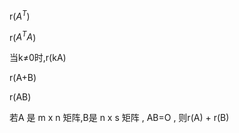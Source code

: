 r($A^T$) 

r($A^TA$) 

当k$\neq$0时,r(kA) 

r(A+B) 

r(AB) 

若A 是 m x n 矩阵,B是 n x s 矩阵 , AB=O , 则r(A) + r(B)		
